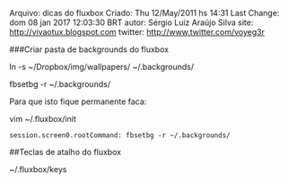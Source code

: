 Arquivo: dicas do fluxbox
Criado: Thu 12/May/2011 hs 14:31
Last Change: dom 08 jan 2017 12:03:30 BRT
autor: Sérgio Luiz Araújo Silva
site: http://vivaotux.blogspot.com
twitter: http://www.twitter.com/voyeg3r


###Criar pasta de backgrounds do fluxbox

ln -s ~/Dropbox/img/wallpapers/ ~/.backgrounds/

fbsetbg -r ~/.backgrounds/


Para que isto fique permanente faca:

vim ~/.fluxbox/init

    session.screen0.rootCommand: fbsetbg -r ~/.backgrounds/

##Teclas de atalho do fluxbox

 ~/.fluxbox/keys


